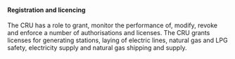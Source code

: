 ####  Registration and licencing

The CRU has a role to grant, monitor the performance of, modify, revoke and
enforce a number of authorisations and licenses. The CRU grants licenses for
generating stations, laying of electric lines, natural gas and LPG safety,
electricity supply and natural gas shipping and supply.
